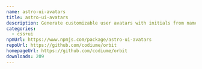 ```yaml
---
name: astro-ui-avatars
title: astro-ui-avatars
description: Generate customizable user avatars with initials from names
categories:
  - css+ui
npmUrl: https://www.npmjs.com/package/astro-ui-avatars
repoUrl: https://github.com/codiume/orbit
homepageUrl: https://github.com/codiume/orbit
downloads: 209
---
```

